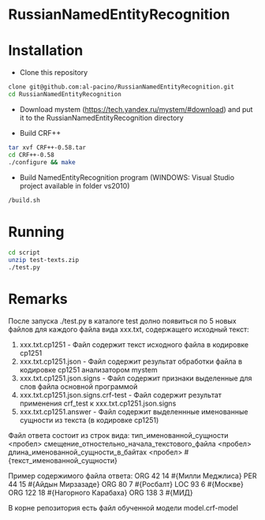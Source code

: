 RussianNamedEntityRecognition
=============================

Installation
============

- Clone this repository
```sh
clone git@github.com:al-pacino/RussianNamedEntityRecognition.git
cd RussianNamedEntityRecognition
```

- Download mystem (https://tech.yandex.ru/mystem/#download) and put it to the RussianNamedEntityRecognition directory

- Build CRF++
```sh
tar xvf CRF++-0.58.tar
cd CRF++-0.58
./configure && make
```

- Build NamedEntityRecognition program (WINDOWS: Visual Studio project available in folder vs2010)
```sh
/build.sh
```

Running
=======

```bash
cd script
unzip test-texts.zip
./test.py
```

Remarks
=======

После запуска ./test.py в каталоге test долно появиться по 5 новых файлов для каждого файла вида xxx.txt, содержащего исходный текст:
1. xxx.txt.cp1251 - Файл содержит текст исходного файла в кодировке cp1251
2. xxx.txt.cp1251.json - Файл содержит результат обработки файла в кодировке cp1251 анализатором mystem
3. xxx.txt.cp1251.json.signs - Файл содержит признаки выделенные для слов файла основной программой
4. xxx.txt.cp1251.json.signs.crf-test - Файл содержит результат применения crf_test к xxx.txt.cp1251.json.signs
5. xxx.txt.cp1251.answer - Файл содержит выделеннные именованные сущности из текста (в кодировке cp1251)

Файл ответа состоит из строк вида:
тип_именованной_сущности <пробел>
смещение_отностельно_начала_текстового_файла <пробел> длина_именованной_сущности_в_байтах <пробел>
#{текст_именованной_сущности}

Пример содержимого файла ответа:
ORG 42 14 #{Милли Меджлиса}
PER 44 15 #{Айдын Мирзазаде}
ORG 80 7 #{Росбалт}
LOC 93 6 #{Москве}
ORG 122 18 #{Нагорного Карабаха}
ORG 138 3 #{МИД}

В корне репозитория есть файл обученной модели model.crf-model
